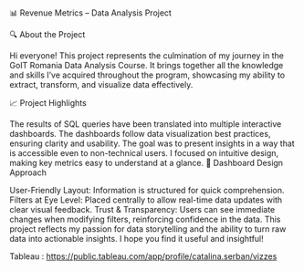 📊 Revenue Metrics – Data Analysis Project

🔍 About the Project

Hi everyone! This project represents the culmination of my journey in the GoIT Romania Data Analysis Course. It brings together all the knowledge and skills I’ve acquired throughout the program, showcasing my ability to extract, transform, and visualize data effectively.

📈 Project Highlights

The results of SQL queries have been translated into multiple interactive dashboards.
The dashboards follow data visualization best practices, ensuring clarity and usability.
The goal was to present insights in a way that is accessible even to non-technical users.
I focused on intuitive design, making key metrics easy to understand at a glance.
🎨 Dashboard Design Approach

User-Friendly Layout: Information is structured for quick comprehension.
Filters at Eye Level: Placed centrally to allow real-time data updates with clear visual feedback.
Trust & Transparency: Users can see immediate changes when modifying filters, reinforcing confidence in the data.
This project reflects my passion for data storytelling and the ability to turn raw data into actionable insights. I hope you find it useful and insightful!


Tableau : https://public.tableau.com/app/profile/catalina.serban/vizzes
